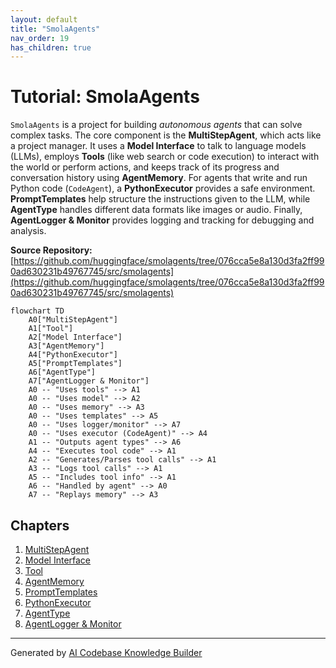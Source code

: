 ```yaml
---
layout: default
title: "SmolaAgents"
nav_order: 19
has_children: true
---
```


# Tutorial: SmolaAgents

`SmolaAgents` is a project for building *autonomous agents* that can solve complex tasks.
The core component is the **MultiStepAgent**, which acts like a project manager. It uses a **Model Interface** to talk to language models (LLMs), employs **Tools** (like web search or code execution) to interact with the world or perform actions, and keeps track of its progress and conversation history using **AgentMemory**.
For agents that write and run Python code (`CodeAgent`), a **PythonExecutor** provides a safe environment. **PromptTemplates** help structure the instructions given to the LLM, while **AgentType** handles different data formats like images or audio. Finally, **AgentLogger & Monitor** provides logging and tracking for debugging and analysis.


**Source Repository:** [https://github.com/huggingface/smolagents/tree/076cca5e8a130d3fa2ff990ad630231b49767745/src/smolagents](https://github.com/huggingface/smolagents/tree/076cca5e8a130d3fa2ff990ad630231b49767745/src/smolagents)

```mermaid
flowchart TD
    A0["MultiStepAgent"]
    A1["Tool"]
    A2["Model Interface"]
    A3["AgentMemory"]
    A4["PythonExecutor"]
    A5["PromptTemplates"]
    A6["AgentType"]
    A7["AgentLogger & Monitor"]
    A0 -- "Uses tools" --> A1
    A0 -- "Uses model" --> A2
    A0 -- "Uses memory" --> A3
    A0 -- "Uses templates" --> A5
    A0 -- "Uses logger/monitor" --> A7
    A0 -- "Uses executor (CodeAgent)" --> A4
    A1 -- "Outputs agent types" --> A6
    A4 -- "Executes tool code" --> A1
    A2 -- "Generates/Parses tool calls" --> A1
    A3 -- "Logs tool calls" --> A1
    A5 -- "Includes tool info" --> A1
    A6 -- "Handled by agent" --> A0
    A7 -- "Replays memory" --> A3
```

## Chapters

1. [MultiStepAgent](01_multistepagent.md)
2. [Model Interface](02_model_interface.md)
3. [Tool](03_tool.md)
4. [AgentMemory](04_agentmemory.md)
5. [PromptTemplates](05_prompttemplates.md)
6. [PythonExecutor](06_pythonexecutor.md)
7. [AgentType](07_agenttype.md)
8. [AgentLogger & Monitor](08_agentlogger___monitor.md)


---

Generated by [AI Codebase Knowledge Builder](https://github.com/The-Pocket/Tutorial-Codebase-Knowledge)